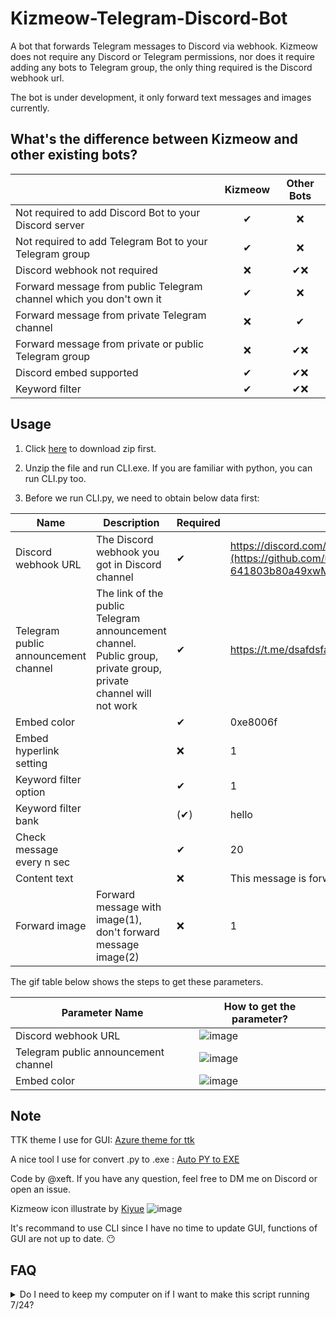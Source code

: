 # Kizmeow-Telegram-Discord-Bot
A bot that forwards Telegram messages to Discord via webhook. Kizmeow does not require any Discord or Telegram permissions, nor does it require adding any bots to Telegram group, the only thing required is the Discord webhook url.

The bot is under development, it only forward text messages and images currently. 

What's the difference between Kizmeow and other existing bots?
-----------------

|                                                                   | Kizmeow | Other Bots |
|-------------------------------------------------------------------|:-------:|:----------:|
|Not required to add Discord Bot to your Discord server             |   ✔    |     ❌     |
|Not required to add Telegram Bot to your Telegram group            |   ✔    |     ❌     |
|Discord webhook not required                                       |   ❌   |    ✔❌    |
|Forward message from public Telegram channel which you don't own it|   ✔    |     ❌     |
|Forward message from private Telegram channel                      |   ❌   |     ✔      |
|Forward message from private or public Telegram group              |   ❌   |     ✔❌   |
|Discord embed supported                                            |   ✔    |    ✔❌    |
|Keyword filter                                                     |   ✔    |    ✔❌    |

Usage
-----------------

1. Click [here](https://github.com/Xeift/Kizmeow-Telegram-Discord-Bot/archive/refs/heads/main.zip) to download zip first.

2. Unzip the file and run CLI.exe. If you are familiar with python, you can run CLI.py too.

3. Before we run CLI.py, we need to obtain below data first:

|       Name                           | Description | Required | Example |
|--------------------------------------|-------------|----------|---------|
| Discord webhook URL                  |The Discord webhook you got in Discord channel|    ✔    | https://discord.com/api/webhooks/953518959309783100/nv0byOn-![image](https://github.com/user-attachments/assets/70694575-c8e8-44c8-a37c-641803b80a49xwMmRfHV6lasGbkhmNX0DvQyUAMJcoRbZJeHrpIpVKdB9bjJk962BddJRq8C) |
| Telegram public announcement channel |The link of the public Telegram announcement channel. Public group, private group, private channel will not work|    ✔    | https://t.me/dsafdsfa3243 |
| Embed color                          |        |    ✔    | 0xe8006f |
| Embed hyperlink setting              |        |    ❌   | 1 |
| Keyword filter option                |        |    ✔    | 1 |
| Keyword filter bank                  |        |    (✔)  | hello |
| Check message every n sec            |        |    ✔    | 20 |
| Content text                         |        |    ❌   | This message is forward from Telegram |
| Forward image                        | Forward message with image(1), don't forward message image(2) |    ❌   | 1 |

The gif table below shows the steps to get these parameters.

|               Parameter Name               |                                 How to get the parameter?                                 |
|--------------------------------------------|-------------------------------------------------------------------------------------------|
|             Discord webhook URL            | ![image](https://github.com/user-attachments/assets/9798b6ea-9be7-40b5-8169-87e3445d1c8d) |
|    Telegram public announcement channel    | ![image](https://github.com/user-attachments/assets/98f40aad-471c-42bf-b2c6-038fcc639e77) |
|                Embed color                 | ![image](https://github.com/user-attachments/assets/d072d6d9-22e1-412d-8278-7a6676e7feb0) |


Note
-----------------

TTK theme I use for GUI: [Azure theme for ttk](https://github.com/rdbende/Azure-ttk-theme)

A nice tool I use for convert .py to .exe : [Auto PY to EXE](https://github.com/brentvollebregt/auto-py-to-exe)

Code by @xeft. If you have any question, feel free to DM me on Discord or open an issue.

Kizmeow icon illustrate by [Kiyue](https://instagram.com/sweetdays_gun_gun?igshid=YmMyMTA2M2Y=)
![image](https://user-images.githubusercontent.com/80938768/196019602-f4ac2896-cdaa-4028-acdb-53b8a0a60d43.png)

It's recommand to use CLI since I have no time to update GUI, functions of GUI are not up to date. 😶

FAQ
-----------------

<details>
<summary>Do I need to keep my computer on if I want to make this script running 7/24?</summary>
Yes.
</details>
